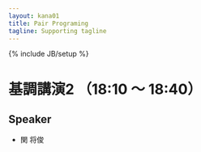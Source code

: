 ```yaml
---
layout: kana01
title: Pair Programing
tagline: Supporting tagline
---
```

{% include JB/setup %}


# 基調講演2 （18:10 〜 18:40）

## Speaker
- 関 将俊
